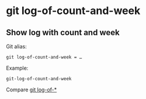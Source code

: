 # git log-of-count-and-week

## Show log with count and week

Git alias:

```git
git log-of-count-and-week = …
```

Example:

```shell
git-log-of-count-and-week
```

Compare [git log-of-*](../git-log-of)

